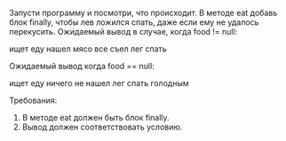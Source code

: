 
Запусти программу и посмотри, что происходит.
В методе eat добавь блок finally, чтобы лев ложился спать, даже если ему не удалось перекусить.
Ожидаемый вывод в случае, когда food != null:

ищет еду
нашел мясо
все съел
лег спать

Ожидаемый вывод когда food == null:

ищет еду
ничего не нашел
лег спать голодным


Требования:
1.	В методе eat должен быть блок finally.
2.	Вывод должен соответствовать условию.


